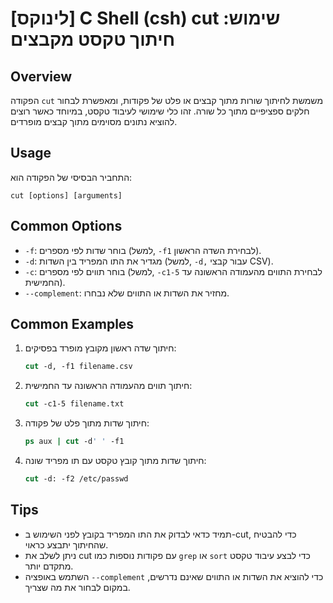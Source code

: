 # [לינוקס] C Shell (csh) cut שימוש: חיתוך טקסט מקבצים

## Overview
הפקודה `cut` משמשת לחיתוך שורות מתוך קבצים או פלט של פקודות, ומאפשרת לבחור חלקים ספציפיים מתוך כל שורה. זהו כלי שימושי לעיבוד טקסט, במיוחד כאשר רוצים להוציא נתונים מסוימים מתוך קבצים מופרדים.

## Usage
התחביר הבסיסי של הפקודה הוא:
```
cut [options] [arguments]
```

## Common Options
- `-f`: בוחר שדות לפי מספרים (למשל, `-f1` לבחירת השדה הראשון).
- `-d`: מגדיר את התו המפריד בין השדות (למשל, `-d,` עבור קבצי CSV).
- `-c`: בוחר תווים לפי מספרים (למשל, `-c1-5` לבחירת התווים מהעמודה הראשונה עד החמישית).
- `--complement`: מחזיר את השדות או התווים שלא נבחרו.

## Common Examples
1. חיתוך שדה ראשון מקובץ מופרד בפסיקים:
   ```csh
   cut -d, -f1 filename.csv
   ```

2. חיתוך תווים מהעמודה הראשונה עד החמישית:
   ```csh
   cut -c1-5 filename.txt
   ```

3. חיתוך שדות מתוך פלט של פקודה:
   ```csh
   ps aux | cut -d' ' -f1
   ```

4. חיתוך שדות מתוך קובץ טקסט עם תו מפריד שונה:
   ```csh
   cut -d: -f2 /etc/passwd
   ```

## Tips
- תמיד כדאי לבדוק את התו המפריד בקובץ לפני השימוש ב-cut, כדי להבטיח שהחיתוך יתבצע כראוי.
- ניתן לשלב את cut עם פקודות נוספות כמו `grep` או `sort` כדי לבצע עיבוד טקסט מתקדם יותר.
- השתמש באופציה `--complement` כדי להוציא את השדות או התווים שאינם נדרשים, במקום לבחור את מה שצריך.